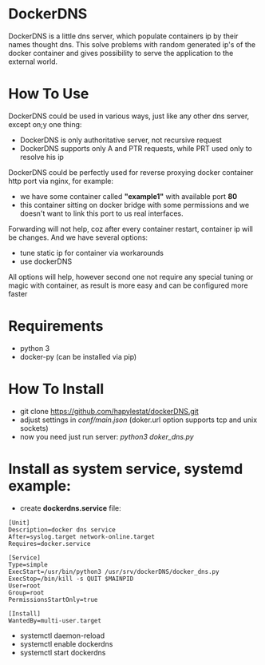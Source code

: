 # DockerDNS

DockerDNS is a little dns server, which populate containers ip by their names thought dns. This 
solve problems with random generated ip's of the docker container and gives possibility to serve the application
to the external world.


# How To Use

DockerDNS could be used in various ways, just like any other dns server, except on;y one thing:
  - DockerDNS is only authoritative server, not recursive request
  - DockerDNS supports only A and PTR requests, while PRT used only to resolve his ip
  
DockerDNS could be perfectly used for reverse proxying docker container http port via nginx, for example:
 - we have some container called **"example1"** with available port **80**
 - this container sitting on docker bridge with some permissions and we doesn't want to link this port to us real interfaces.
 
 Forwarding will not help, coz after every container restart, container ip will be changes. And we have several options:
 - tune static ip for container via workarounds
 - use dockerDNS
 
 All options will help, however second one not require any special tuning or magic with container, as result is more easy and can be configured more faster
 
# Requirements
 - python 3
 - docker-py (can be installed via pip)
 
# How To Install
  - git clone https://github.com/hapylestat/dockerDNS.git
  - adjust settings in *conf/main.json* (doker.url option supports tcp and unix sockets)
  - now you need just run server: *python3 doker_dns.py*
  
# Install as system service, systemd example:
- create **dockerdns.service** file:
```
[Unit]
Description=docker dns service
After=syslog.target network-online.target
Requires=docker.service

[Service]
Type=simple
ExecStart=/usr/bin/python3 /usr/srv/dockerDNS/docker_dns.py
ExecStop=/bin/kill -s QUIT $MAINPID
User=root
Group=root
PermissionsStartOnly=true

[Install]
WantedBy=multi-user.target
```
- systemctl daemon-reload
- systemctl enable dockerdns
- systemctl start dockerdns 
